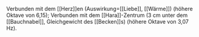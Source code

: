 Verbunden mit dem [[Herz]]en (Auswirkung=[[Liebe]], [[Wärme]]) (höhere Oktave von 6,15); Verbunden mit dem [[Hara]]-Zentrum (3 cm unter dem [[Bauchnabel]], Gleichgewicht des [[Becken]]s) (höhere Oktave von 3,07 Hz).
